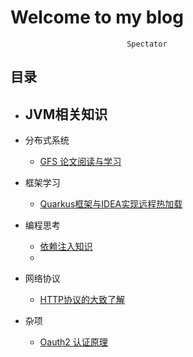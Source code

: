 # Welcome to my blog

                              Spectator

## 目录

- JVM相关知识
  - 

- 分布式系统
  - [GFS 论文阅读与学习](https://github.com/LuLongShan/blog/blob/master/posts/2019-09-06-gfs-reading.md)

- 框架学习
  -  [Quarkus框架与IDEA实现远程热加载](https://github.com/LuLongShan/blog/blob/master/posts/2019-09-17-Quarkus-Hot-Reload-With-IDEA.md)

- 编程思考
  -  [依赖注入知识](https://github.com/LuLongShan/blog/blob/master/posts/2019-10-26-Dependence-Injecting.md)
  -  

- 网络协议
  - [HTTP协议的大致了解](https://github.com/LuLongShan/blog/blob/master/posts/2019-12-04-Learning-HTTP-Protocol.md)
  
- 杂项
  - [Oauth2 认证原理](https://github.com/LuLongShan/blog/blob/master/posts/2019-10-13-About-OAuth2.md)
